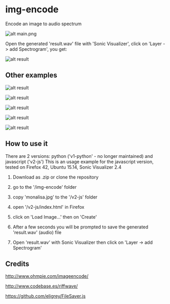 img-encode
==========

Encode an image to audio spectrum

![alt main.png](https://github.com/alexadam/img-encode/blob/master/main.png?raw=true "main.png")

Open the generated 'result.wav' file with 'Sonic Visualizer', click on 'Layer -> add Spectrogram', you get:

![alt result](https://github.com/alexadam/img-encode/blob/master/spec6.png?raw=true "spec6.png")

## Other examples

![alt result](https://github.com/alexadam/img-encode/blob/master/spec1.png?raw=true "spec1.png")

![alt result](https://github.com/alexadam/img-encode/blob/master/spec2.png?raw=true "spec2.png")

![alt result](https://github.com/alexadam/img-encode/blob/master/spec3.png?raw=true "spec3.png")

![alt result](https://github.com/alexadam/img-encode/blob/master/spec4.png?raw=true "spec4.png")

![alt result](https://github.com/alexadam/img-encode/blob/master/spec5.png?raw=true "spec5.png")

## How to use it

There are 2 versions: python ('v1-python' - no longer maintained) and javascript ('v2-js')
This is an usage example for the javascript version, tested on Firefox 42, Ubuntu 15.14, Sonic Visualizer 2.4

1. Download as .zip or clone the repository

2. go to the '/img-encode' folder

3. copy 'monalisa.jpg' to the '/v2-js' folder

4. open '/v2-js/index.html' in Firefox

5. click on 'Load Image...' then on 'Create'

6. After a few seconds you will be prompted to save the generated 'result.wav' (audio) file

7. Open 'result.wav' with Sonic Visualizer then click on 'Layer -> add Spectrogram'

## Credits

http://www.ohmpie.com/imageencode/

http://www.codebase.es/riffwave/

https://github.com/eligrey/FileSaver.js


